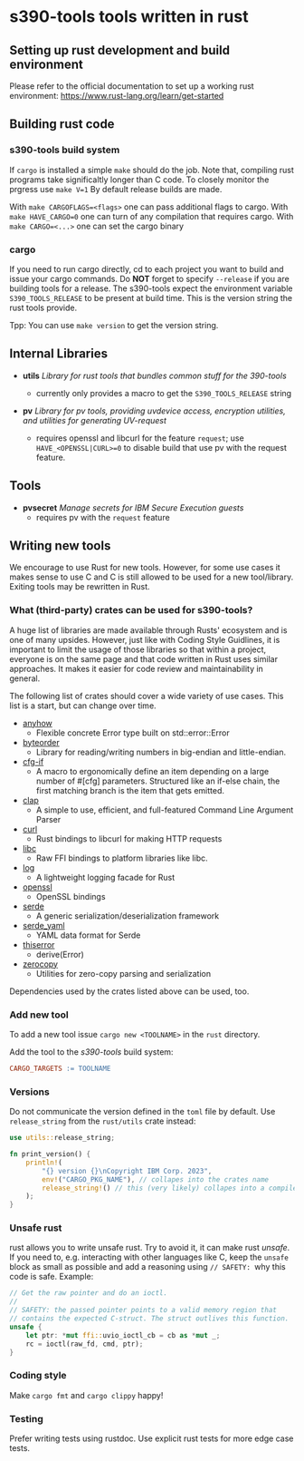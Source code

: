 # s390-tools tools written in rust

## Setting up rust development and build environment
Please refer to the official documentation to set up a working rust environment:
https://www.rust-lang.org/learn/get-started

## Building rust code
### s390-tools build system
If `cargo` is installed  a simple `make` should do the job. Note that,
compiling rust programs take significaltly longer than C code. To closely
monitor the prgress use `make V=1` By default release builds are made.

With `make CARGOFLAGS=<flags>` one can pass additional flags to cargo.
With `make HAVE_CARGO=0` one can turn of any compilation that requires cargo.
With `make CARGO=<...>` one can set the cargo binary

### cargo
If you need to run cargo directly, cd to each project you want to build and
issue your cargo commands. Do **NOT** forget to specify `--release` if you are
building tools for a release. The s390-tools expect the environment variable
`S390_TOOLS_RELEASE` to be present at build time. This is the version string the
rust tools provide.

Tpp: You can use `make version` to get the version string.

## Internal Libraries
* __utils__ _Library for rust tools that bundles common stuff for the 390-tools_
	* currently only provides a macro to get the `S390_TOOLS_RELEASE` string

* __pv__ _Library for pv tools, providing uvdevice access, encryption utilities, and utilities for generating UV-request_
	* requires openssl and libcurl for the feature `request`; use `HAVE_<OPENSSL|CURL>=0` to
	  disable build that use pv with the request feature.


## Tools
* __pvsecret__ _Manage secrets for IBM Secure Execution guests_
	* requires pv with the `request` feature

## Writing new tools
We encourage to use Rust for new tools. However, for some use cases it makes
sense to use C and C is still allowed to be used for a new tool/library.
Exiting tools may be rewritten in Rust.

### What (third-party) crates can be used for s390-tools?
A huge list of libraries are made available through Rusts' ecosystem and is one
of many upsides. However, just like with Coding Style Guidlines, it is
important to limit the usage of those libraries so that within a project,
everyone is on the same page and that code written in Rust uses similar
approaches. It makes it easier for code review and maintainability in general.

The following list of crates should cover a wide variety of use cases. This list
is a start, but can change over time.

* [anyhow](https://crates.io/crates/anyhow)
    * Flexible concrete Error type built on std::error::Error
* [byteorder](https://crates.io/crates/byteorder)
    * Library for reading/writing numbers in big-endian and little-endian.
* [cfg-if](https://crates.io/crates/cfg-if)
    * A macro to ergonomically define an item depending on a large number of
      #[cfg] parameters. Structured like an if-else chain, the first matching
      branch is the item that gets emitted.
* [clap](https://crates.io/crates/clap)
    * A simple to use, efficient, and full-featured Command Line Argument Parser
* [curl](https://crates.io/crates/curl)
    * Rust bindings to libcurl for making HTTP requests
* [libc](https://crates.io/crates/libc)
    * Raw FFI bindings to platform libraries like libc.
* [log](https://crates.io/crates/log)
    * A lightweight logging facade for Rust
* [openssl](https://crates.io/crates/openssl)
    * OpenSSL bindings
* [serde](https://crates.io/crates/serde)
    * A generic serialization/deserialization framework
* [serde_yaml](https://crates.io/crates/serde_yaml)
    * YAML data format for Serde
* [thiserror](https://crates.io/crates/thiserror)
    * derive(Error)
* [zerocopy](https://crates.io/crates/zerocopy)
    * Utilities for zero-copy parsing and serialization

Dependencies used by the crates listed above can be used, too.

### Add new tool
To add a new tool issue `cargo new <TOOLNAME>` in the `rust` directory.

Add the tool to the _s390-tools_ build system:
```Makefile
CARGO_TARGETS := TOOLNAME
```

### Versions
Do not communicate the version defined in the `toml` file by default. Use
`release_string` from the `rust/utils` crate instead:

```rust
use utils::release_string;

fn print_version() {
    println!(
        "{} version {}\nCopyright IBM Corp. 2023",
        env!("CARGO_PKG_NAME"), // collapes into the crates name
        release_string!() // this (very likely) collapes into a compile time constant
    );
}
```

### Unsafe rust
rust allows you to write unsafe rust. Try to avoid it, it can make rust
_unsafe_.  If you need to, e.g. interacting with other languages like C, keep
the `unsafe` block as small as possible and add a reasoning using `// SAFETY:
`why this code is safe. Example:

```rust
// Get the raw pointer and do an ioctl.
//
// SAFETY: the passed pointer points to a valid memory region that
// contains the expected C-struct. The struct outlives this function.
unsafe {
    let ptr: *mut ffi::uvio_ioctl_cb = cb as *mut _;
    rc = ioctl(raw_fd, cmd, ptr);
}
```

### Coding style
Make `cargo fmt` and `cargo clippy` happy!

### Testing
Prefer writing tests using rustdoc. Use explicit rust tests for more edge case tests.
